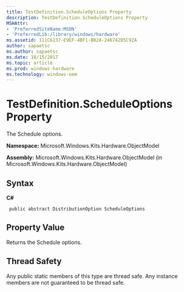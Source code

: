 ```yaml
---
title: TestDefinition.ScheduleOptions Property
description: TestDefinition.ScheduleOptions Property
MSHAttr:
- 'PreferredSiteName:MSDN'
- 'PreferredLib:/library/windows/hardware'
ms.assetid: 111C6237-E9EF-4BF1-BB2A-246742D5C92A
author: sapaetsc
ms.author: sapaetsc
ms.date: 10/15/2017
ms.topic: article
ms.prod: windows-hardware
ms.technology: windows-oem
---
```


# TestDefinition.ScheduleOptions Property


The Schedule options.

**Namespace:** Microsoft.Windows.Kits.Hardware.ObjectModel

**Assembly:** Microsoft.Windows.Kits.Hardware.ObjectModel (in Microsoft.Windows.Kits.Hardware.ObjectModel)

## <span id="Syntax"></span><span id="syntax"></span><span id="SYNTAX"></span>Syntax


**C#**

` public abstract DistributionOption ScheduleOptions`

## <span id="Property_Value"></span><span id="property_value"></span><span id="PROPERTY_VALUE"></span>Property Value


Returns the Schedule options.

## <span id="Thread_Safety"></span><span id="thread_safety"></span><span id="THREAD_SAFETY"></span>Thread Safety


Any public static members of this type are thread safe. Any instance members are not guaranteed to be thread safe.

 

 






